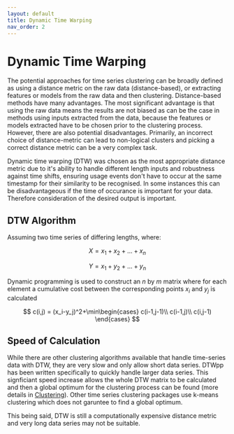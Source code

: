 ```yaml
---
layout: default
title: Dynamic Time Warping
nav_order: 2
---
```


# Dynamic Time Warping

The potential approaches for time series clustering can be broadly defined as using a distance metric on the raw data (distance-based), or extracting features or models from the raw data and then clustering. Distance-based methods have many advantages. The most significant advantage is that using the raw data means the results are not biased as can be the case in methods using inputs extracted from the data, because the features or models extracted have to be chosen prior to the clustering process. However, there are also potential disadvantages. Primarily, an incorrect choice of distance-metric can lead to non-logical clusters and picking a correct distance metric can be a very complex task.

Dynamic time warping (DTW) was chosen as the most appropriate distance metric due to it's ability to handle different length inputs and robustness against time shifts, ensuring usage events don't have to occur at the same timestamp for their similarity to be recognised. In some instances this can be disadvantageous if the time of occurance is important for your data. Therefore consideration of the desired output is important.

## DTW Algorithm
Assuming two time series of differing lengths, where:

$$X=x_{1} + x_{2} + ... + x_{n}$$

$$Y=x_{1} + y_{2} + ... + y_{n}$$

Dynamic programming is used to construct an $n$ by $m$ matrix where for each element a cumulative cost between the corresponding points $x_{i}$ and $y_{j}$ is calculated

$$
c(i,j) = (x_i-y_j)^2+\min\begin{cases}
    c(i-1,j-1)\\
    c(i-1,j)\\
    c(i,j-1)
    \end{cases}
$$

## Speed of Calculation

While there are other clustering algorithms available that handle time-series data with DTW, they are very slow and only allow short data series. DTWpp has been written specifically to quickly handle larger data series. This signficiant speed increase allows the whole DTW matrix to be calculated and then a global optimum for the clustering process can be found (more details in [Clustering](../2_method/3_mip.html)). Other time series clustering packages use k-means clustering which does not garuntee to find a global optimum.

This being said, DTW is still a computationally expensive distance metric and very long data series may not be suitable.

